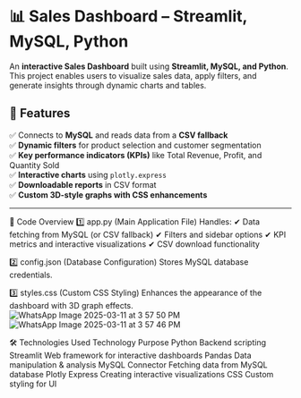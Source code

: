 # 📊 Sales Dashboard – Streamlit, MySQL, Python  

An **interactive Sales Dashboard** built using **Streamlit, MySQL, and Python**. This project enables users to visualize sales data, apply filters, and generate insights through dynamic charts and tables.  

## 🚀 Features  
✅ Connects to **MySQL** and reads data from a **CSV fallback**  
✅ **Dynamic filters** for product selection and customer segmentation  
✅ **Key performance indicators (KPIs)** like Total Revenue, Profit, and Quantity Sold  
✅ **Interactive charts** using `plotly.express`  
✅ **Downloadable reports** in CSV format  
✅ **Custom 3D-style graphs with CSS enhancements**  

---

📜 Code Overview
1️⃣ app.py (Main Application File)
Handles:
✔ Data fetching from MySQL (or CSV fallback)
✔ Filters and sidebar options
✔ KPI metrics and interactive visualizations
✔ CSV download functionality

2️⃣ config.json (Database Configuration)
Stores MySQL database credentials.

3️⃣ styles.css (Custom CSS Styling)
Enhances the appearance of the dashboard with 3D graph effects.![WhatsApp Image 2025-03-11 at 3 57 50 PM](https://github.com/user-attachments/assets/04e2ec4e-b3e8-41b3-a15f-7fc9387700df)
![WhatsApp Image 2025-03-11 at 3 57 46 PM](https://github.com/user-attachments/assets/51d6e338-b42a-47a0-aead-cfbde5e49e5e)




🛠 Technologies Used
Technology	Purpose
Python	Backend scripting
Streamlit	Web framework for interactive dashboards
Pandas	Data manipulation & analysis
MySQL Connector	Fetching data from MySQL database
Plotly Express	Creating interactive visualizations
CSS	Custom styling for UI

